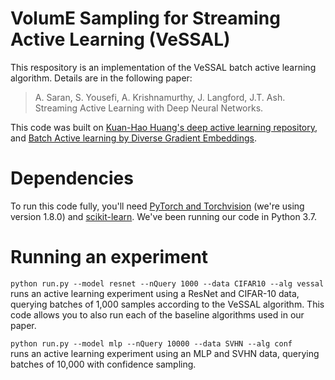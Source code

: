 # VolumE Sampling for Streaming Active Learning (VeSSAL)

This respository is an implementation of the VeSSAL batch active learning algorithm. Details are in the following paper:
> A. Saran, S. Yousefi, A. Krishnamurthy, J. Langford, J.T. Ash.
Streaming Active Learning with Deep Neural Networks.

This code was built on [Kuan-Hao Huang's deep active learning repository](https://github.com/ej0cl6/deep-active-learning), and [Batch Active learning by Diverse Gradient Embeddings](https://github.com/JordanAsh/badge).

# Dependencies

To run this code fully, you'll need [PyTorch and Torchvision](https://pytorch.org/) (we're using version 1.8.0) and [scikit-learn](https://scikit-learn.org/stable/). We've been running our code in Python 3.7.

# Running an experiment

`python run.py --model resnet --nQuery 1000 --data CIFAR10 --alg vessal` \
runs an active learning experiment using a ResNet and CIFAR-10 data, querying batches of 1,000 samples according to the VeSSAL algorithm.
This code allows you to also run each of the baseline algorithms used in our paper. 

`python run.py --model mlp --nQuery 10000 --data SVHN --alg conf`\
runs an active learning experiment using an MLP and SVHN data, querying batches of 10,000 with confidence sampling.
